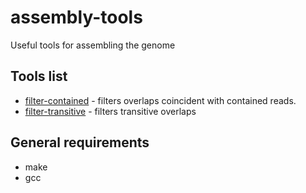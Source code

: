 # assembly-tools
Useful tools for assembling the genome

## Tools list
- [filter-contained](help/filter-contained.md) - filters overlaps
  coincident with contained reads.
- [filter-transitive](help/filter-transitive.md) - filters transitive overlaps

## General requirements
- make
- gcc


